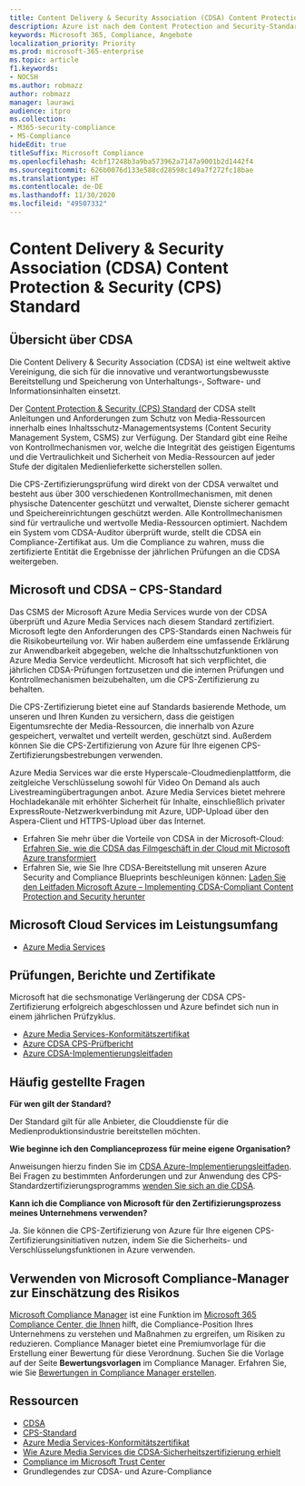 ```yaml
---
title: Content Delivery & Security Association (CDSA) Content Protection & Security (CPS) Standard
description: Azure ist nach dem Content Protection and Security-Standard der Content Delivery and Security Association zertifiziert.
keywords: Microsoft 365, Compliance, Angebote
localization_priority: Priority
ms.prod: microsoft-365-enterprise
ms.topic: article
f1.keywords:
- NOCSH
ms.author: robmazz
author: robmazz
manager: laurawi
audience: itpro
ms.collection:
- M365-security-compliance
- MS-Compliance
hideEdit: true
titleSuffix: Microsoft Compliance
ms.openlocfilehash: 4cbf17248b3a9ba573962a7147a9001b2d1442f4
ms.sourcegitcommit: 626b0076d133e588cd28598c149a7f272fc18bae
ms.translationtype: HT
ms.contentlocale: de-DE
ms.lasthandoff: 11/30/2020
ms.locfileid: "49507332"
---
```

# <a name="content-delivery--security-association-cdsa-content-protection--security-cps-standard"></a>Content Delivery & Security Association (CDSA) Content Protection & Security (CPS) Standard

## <a name="cdsa-overview"></a>Übersicht über CDSA

Die Content Delivery & Security Association (CDSA) ist eine weltweit aktive Vereinigung, die sich für die innovative und verantwortungsbewusste Bereitstellung und Speicherung von Unterhaltungs-, Software- und Informationsinhalten einsetzt.

Der [Content Protection & Security (CPS) Standard](https://aka.ms/cdsa-standard) der CDSA stellt Anleitungen und Anforderungen zum Schutz von Media-Ressourcen innerhalb eines Inhaltsschutz-Managementsystems (Content Security Management System, CSMS) zur Verfügung. Der Standard gibt eine Reihe von Kontrollmechanismen vor, welche die Integrität des geistigen Eigentums und die Vertraulichkeit und Sicherheit von Media-Ressourcen auf jeder Stufe der digitalen Medienlieferkette sicherstellen sollen.

Die CPS-Zertifizierungsprüfung wird direkt von der CDSA verwaltet und besteht aus über 300 verschiedenen Kontrollmechanismen, mit denen physische Datencenter geschützt und verwaltet, Dienste sicherer gemacht und Speichereinrichtungen geschützt werden. Alle Kontrollmechanismen sind für vertrauliche und wertvolle Media-Ressourcen optimiert. Nachdem ein System vom CDSA-Auditor überprüft wurde, stellt die CDSA ein Compliance-Zertifikat aus. Um die Compliance zu wahren, muss die zertifizierte Entität die Ergebnisse der jährlichen Prüfungen an die CDSA weitergeben.

## <a name="microsoft-and-cdsa--cps-standard"></a>Microsoft und CDSA – CPS-Standard

Das CSMS der Microsoft Azure Media Services wurde von der CDSA überprüft und Azure Media Services nach diesem Standard zertifiziert. Microsoft legte den Anforderungen des CPS-Standards einen Nachweis für die Risikobeurteilung vor. Wir haben außerdem eine umfassende Erklärung zur Anwendbarkeit abgegeben, welche die Inhaltsschutzfunktionen von Azure Media Service verdeutlicht. Microsoft hat sich verpflichtet, die jährlichen CDSA-Prüfungen fortzusetzen und die internen Prüfungen und Kontrollmechanismen beizubehalten, um die CPS-Zertifizierung zu behalten.

Die CPS-Zertifizierung bietet eine auf Standards basierende Methode, um unseren und Ihren Kunden zu versichern, dass die geistigen Eigentumsrechte der Media-Ressourcen, die innerhalb von Azure gespeichert, verwaltet und verteilt werden, geschützt sind. Außerdem können Sie die CPS-Zertifizierung von Azure für Ihre eigenen CPS-Zertifizierungsbestrebungen verwenden.

Azure Media Services war die erste Hyperscale-Cloudmedienplattform, die zeitgleiche Verschlüsselung sowohl für Video On Demand als auch Livestreamingübertragungen anbot. Azure Media Services bietet mehrere Hochladekanäle mit erhöhter Sicherheit für Inhalte, einschließlich privater ExpressRoute-Netzwerkverbindung mit Azure, UDP-Upload über den Aspera-Client und HTTPS-Upload über das Internet.

- Erfahren Sie mehr über die Vorteile von CDSA in der Microsoft-Cloud: [Erfahren Sie, wie die CDSA das Filmgeschäft in der Cloud mit Microsoft Azure transformiert](https://customers.microsoft.com/story/cdsa-nonprofit-azure-sharepoint-office365-mobility-security-en) 
- Erfahren Sie, wie Sie Ihre CDSA-Bereitstellung mit unseren Azure Security and Compliance Blueprints beschleunigen können: [Laden Sie den Leitfaden Microsoft Azure – Implementing CDSA-Compliant Content Protection and Security herunter](https://gallery.technet.microsoft.com/Azure-Implementing-CDSA-8087c7a2) 

## <a name="microsoft-in-scope-cloud-services"></a>Microsoft Cloud Services im Leistungsumfang

- [Azure Media Services](https://aka.ms/AzureCompliance)

## <a name="audits-reports-and-certificates"></a>Prüfungen, Berichte und Zertifikate

Microsoft hat die sechsmonatige Verlängerung der CDSA CPS-Zertifizierung erfolgreich abgeschlossen und Azure befindet sich nun in einem jährlichen Prüfzyklus.

- [Azure Media Services-Konformitätszertifikat](https://aka.ms/cdsa-cert)
- [Azure CDSA CPS-Prüfbericht](https://aka.ms/AzureCDSACPSAuditReport)
- [Azure CDSA-Implementierungsleitfaden](https://aka.ms/AzureCDSAImplementationGuide)

## <a name="frequently-asked-questions"></a>Häufig gestellte Fragen

**Für wen gilt der Standard?**

Der Standard gilt für alle Anbieter, die Clouddienste für die Medienproduktionsindustrie bereitstellen möchten.

**Wie beginne ich den Complianceprozess für meine eigene Organisation?**

Anweisungen hierzu finden Sie im [CDSA Azure-Implementierungsleitfaden](https://aka.ms/cdsaprotectsecure). Bei Fragen zu bestimmten Anforderungen und zur Anwendung des CPS-Standardzertifizierungsprogramms [wenden Sie sich an die CDSA](https://go.microsoft.com/fwlink/p/?linkid=2099484).

**Kann ich die Compliance von Microsoft für den Zertifizierungsprozess meines Unternehmens verwenden?**

Ja. Sie können die CPS-Zertifizierung von Azure für Ihre eigenen CPS-Zertifizierungsinitiativen nutzen, indem Sie die Sicherheits- und Verschlüsselungsfunktionen in Azure verwenden.

## <a name="use-microsoft-compliance-manager-to-assess-your-risk"></a>Verwenden von Microsoft Compliance-Manager zur Einschätzung des Risikos

[Microsoft Compliance Manager](https://docs.microsoft.com/microsoft-365/compliance/compliance-manager) ist eine Funktion im [Microsoft 365 Compliance Center, die Ihnen](https://docs.microsoft.com/microsoft-365/compliance/microsoft-365-compliance-center) hilft, die Compliance-Position Ihres Unternehmens zu verstehen und Maßnahmen zu ergreifen, um Risiken zu reduzieren. Compliance Manager bietet eine Premiumvorlage für die Erstellung einer Bewertung für diese Verordnung. Suchen Sie die Vorlage auf der Seite **Bewertungsvorlagen** im Compliance Manager. Erfahren Sie, wie Sie [Bewertungen in Compliance Manager erstellen](https://docs.microsoft.com/microsoft-365/compliance/compliance-manager-assessments).

## <a name="resources"></a>Ressourcen

- [CDSA](https://www.cdsaonline.org/)
- [CPS-Standard](https://aka.ms/cdsa-standard)
- [Azure Media Services-Konformitätszertifikat](https://aka.ms/cdsa-cert)
- [Wie Azure Media Services die CDSA-Sicherheitszertifizierung erhielt](https://johndeutscher.com/2015/04/14/how-azure-media-services-earned-cdsa-security-certification/)
- [Compliance im Microsoft Trust Center](https://www.microsoft.com/trust-center/compliance/compliance-overview)
- Grundlegendes zur CDSA- und Azure-Compliance
